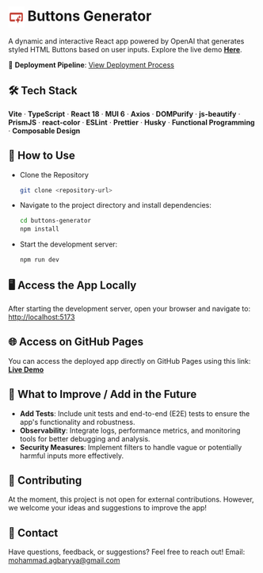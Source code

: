 # <img src="public/favico.svg" alt="Buttons Generator" width="32" height="42" style="vertical-align: top; margin-top: -2px" /> Buttons Generator

A dynamic and interactive React app powered by OpenAI that generates styled HTML Buttons based on user inputs. Explore the live demo
**[Here](insert_github_pages_link_here)**.

🔗 **Deployment Pipeline**: [View Deployment Process](insert_pipeline_link_here)

## 🛠️ Tech Stack

**Vite** · **TypeScript** · **React 18** · **MUI 6** · **Axios** · **DOMPurify** · **js-beautify** · **PrismJS** · **react-color** · **ESLint** · **Prettier** · **Husky** · **Functional Programming** · **Composable Design**

## 🚀 How to Use

- Clone the Repository

  ```bash
  git clone <repository-url>
  ```

- Navigate to the project directory and install dependencies:

  ```bash
  cd buttons-generator
  npm install
  ```

- Start the development server:

  ```bash
  npm run dev
  ```

## 🖥️ Access the App Locally

After starting the development server, open your browser and navigate to: [http://localhost:5173](http://localhost:5173)

## 🌐 Access on GitHub Pages

You can access the deployed app directly on GitHub Pages using this link: [**Live Demo**](insert_github_pages_link_here)

## 🔧 What to Improve / Add in the Future

- **Add Tests**: Include unit tests and end-to-end (E2E) tests to ensure the app's functionality and robustness.
- **Observability**: Integrate logs, performance metrics, and monitoring tools for better debugging and analysis.
- **Security Measures**: Implement filters to handle vague or potentially harmful inputs more effectively.

## 🤝 Contributing

At the moment, this project is not open for external contributions. However, we welcome your ideas and suggestions to improve the app!

## 📧 Contact

Have questions, feedback, or suggestions? Feel free to reach out! Email: [mohammad.agbaryya@gmail.com](mailto:mohammad.agbaryya@gmail.com)
